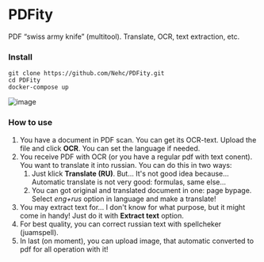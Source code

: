 # PDFity
PDF “swiss army knife” (multitool). Translate, OCR, text extraction, etc.

### Install 
```
git clone https://github.com/Nehc/PDFity.git
cd PDFity
docker-compose up
```
![image](https://github.com/Nehc/PDFity/assets/8426195/a14fb3fc-12ba-463f-aad1-b984fc203b5e)


### How to use 
1. You have a document in PDF scan. You can get its OCR-text. Upload the file and click **OCR**. You can set the language if needed.
2. You receive PDF with OCR (or you have a regular pdf with text conent). You want to translate it into russian. You can do this in two ways:
   1. Just klick **Translate (RU)**. But... It's not good idea because... Automatic translate is not very good: formulas, same else...
   2. You сan got original and translated document in one: page bypage. Select *eng+rus* option in language and make a translate!
3. You may extract text for... I don't know for what purpose, but it might come in handy! Just do it with **Extract text** option.
4. For best quality, you can correct russian text with spellcheker (juamspell).
5. In last (on moment), you can upload image, that automatic converted to pdf for all operation with it!       

